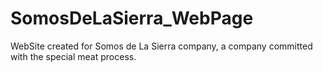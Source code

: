 # SomosDeLaSierra_WebPage
WebSite created for Somos de La Sierra company, a company committed with the special meat process.
